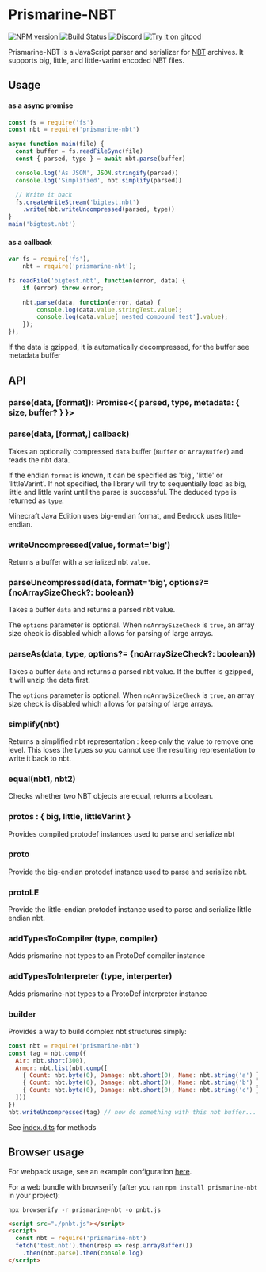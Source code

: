 # Prismarine-NBT
[![NPM version](https://img.shields.io/npm/v/prismarine-nbt.svg)](http://npmjs.com/package/prismarine-nbt)
[![Build Status](https://github.com/PrismarineJS/prismarine-nbt/workflows/CI/badge.svg)](https://github.com/PrismarineJS/prismarine-nbt/actions?query=workflow%3A%22CI%22)
[![Discord](https://img.shields.io/badge/chat-on%20discord-brightgreen.svg)](https://discord.gg/GsEFRM8)
[![Try it on gitpod](https://img.shields.io/badge/try-on%20gitpod-brightgreen.svg)](https://gitpod.io/#https://github.com/PrismarineJS/prismarine-nbt)

Prismarine-NBT is a JavaScript parser and serializer for [NBT](http://wiki.vg/NBT) archives. It supports big, little, and little-varint encoded NBT files.


## Usage

#### as a async promise

```js
const fs = require('fs')
const nbt = require('prismarine-nbt')

async function main(file) {
  const buffer = fs.readFileSync(file)
  const { parsed, type } = await nbt.parse(buffer)

  console.log('As JSON', JSON.stringify(parsed))
  console.log('Simplified', nbt.simplify(parsed))

  // Write it back
  fs.createWriteStream('bigtest.nbt')
    .write(nbt.writeUncompressed(parsed, type))
}
main('bigtest.nbt')
```

#### as a callback

```js
var fs = require('fs'),
    nbt = require('prismarine-nbt');

fs.readFile('bigtest.nbt', function(error, data) {
    if (error) throw error;

    nbt.parse(data, function(error, data) {
        console.log(data.value.stringTest.value);
        console.log(data.value['nested compound test'].value);
    });
});
```

If the data is gzipped, it is automatically decompressed, for the buffer see metadata.buffer

## API

### parse(data, [format]): Promise<{ parsed, type, metadata: { size, buffer? } }>
### parse(data, [format,] callback)

Takes an optionally compressed `data` buffer (`Buffer` or `ArrayBuffer`) and reads the nbt data.

If the endian `format` is known, it can be specified as 'big', 'little' or 'littleVarint'. If not specified, the library will
try to sequentially load as big, little and little varint until the parse is successful. The deduced type is returned as `type`.

Minecraft Java Edition uses big-endian format, and Bedrock uses little-endian.

### writeUncompressed(value, format='big')

Returns a buffer with a serialized nbt `value`. 

### parseUncompressed(data, format='big', options?= {noArraySizeCheck?: boolean})

Takes a buffer `data` and returns a parsed nbt value.

The `options` parameter is optional. When `noArraySizeCheck` is `true`, an array size check is disabled which allows for parsing of large arrays.

### parseAs(data, type, options?= {noArraySizeCheck?: boolean})

Takes a buffer `data` and returns a parsed nbt value. If the buffer is gzipped, it will unzip the data first.

The `options` parameter is optional. When `noArraySizeCheck` is `true`, an array size check is disabled which allows for parsing of large arrays.


### simplify(nbt)

Returns a simplified nbt representation : keep only the value to remove one level.
This loses the types so you cannot use the resulting representation to write it back to nbt.

### equal(nbt1, nbt2)

Checks whether two NBT objects are equal, returns a boolean.

### protos : { big, little, littleVarint }

Provides compiled protodef instances used to parse and serialize nbt

### proto

Provide the big-endian protodef instance used to parse and serialize nbt.

### protoLE

Provide the little-endian protodef instance used to parse and serialize little endian nbt.

### addTypesToCompiler (type, compiler)
Adds prismarine-nbt types to an ProtoDef compiler instance

### addTypesToInterpreter (type, interperter)
Adds prismarine-nbt types to a ProtoDef interpreter instance

### builder

Provides a way to build complex nbt structures simply:

```js
const nbt = require('prismarine-nbt')
const tag = nbt.comp({
  Air: nbt.short(300),
  Armor: nbt.list(nbt.comp([
    { Count: nbt.byte(0), Damage: nbt.short(0), Name: nbt.string('a') },
    { Count: nbt.byte(0), Damage: nbt.short(0), Name: nbt.string('b') },
    { Count: nbt.byte(0), Damage: nbt.short(0), Name: nbt.string('c') }
  ]))
})
nbt.writeUncompressed(tag) // now do something with this nbt buffer...
```

See [index.d.ts](typings/index.d.ts#L69) for methods

## Browser usage

For webpack usage, see an example configuration [here](https://github.com/PrismarineJS/prismarine-web-client/blob/master/webpack.common.js#L28).

For a web bundle with browserify (after you ran `npm install prismarine-nbt` in your project):
```
npx browserify -r prismarine-nbt -o pnbt.js
```
```html
<script src="./pnbt.js"></script>
<script>
  const nbt = require('prismarine-nbt')
  fetch('test.nbt').then(resp => resp.arrayBuffer())
    .then(nbt.parse).then(console.log)
</script>
```
